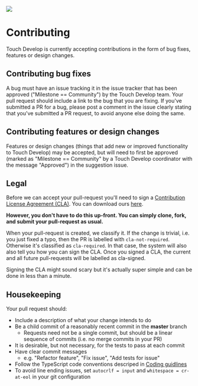 ![](https://az31353.vo.msecnd.net/c04/uxoj.png)

# Contributing

Touch Develop is currently accepting contributions in the form of bug fixes, features or design changes.

## Contributing bug fixes
A bug must have an issue tracking it in the issue tracker that has been approved ("Milestone == Community") by the Touch Develop team. Your pull request should include a link to the bug that you are fixing. If you've submitted a PR for a bug, please post a comment in the issue clearly stating that you've submitted a PR request, to avoid anyone else doing the same.

## Contributing features or design changes
Features or design changes (things that add new or improved functionality to Touch Develop) may be accepted, but will need to first be approved (marked as "Milestone == Community" by a Touch Develop coordinator with the message "Approved") in the suggestion issue.

## Legal

Before we can accept your pull-request you'll need to sign a [Contribution License Agreement (CLA)](http://en.wikipedia.org/wiki/Contributor_License_Agreement). 
You can download ours [here](https://www.codeplex.com/Download?ProjectName=typescript&DownloadId=921298).

**However, you don't have to do this up-front. You can simply clone, fork, and submit your pull-request as usual.**

When your pull-request is created, we classify it. If the change is trivial, i.e. you just fixed a typo, then the PR is labelled with ``cla-not-required``. 
Otherwise it's classified as ``cla-required``. In that case, the system will also also tell you how you can sign the CLA. 
	Once you signed a CLA, the current and all future pull-requests will be labelled as cla-signed.

Signing the CLA might sound scary but it's actually super simple and can be done in less than a minute.

## Housekeeping
Your pull request should:

* Include a description of what your change intends to do
* Be a child commit of a reasonably recent commit in the **master** branch
    * Requests need not be a single commit, but should be a linear sequence of commits (i.e. no merge commits in your PR)
* It is desirable, but not necessary, for the tests to pass at each commit
* Have clear commit messages
    * e.g. "Refactor feature", "Fix issue", "Add tests for issue"
* Follow the TypeScript code conventions descriped in [Coding guidlines](https://github.com/Microsoft/TypeScript/wiki/Coding-guidlines)
* To avoid line ending issues, set `autocrlf = input` and `whitespace = cr-at-eol` in your git configuration
